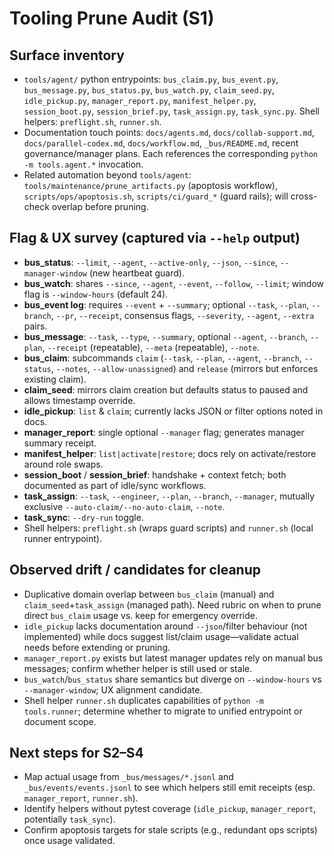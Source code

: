# Tooling Prune Audit (S1)

## Surface inventory
- `tools/agent/` python entrypoints: `bus_claim.py`, `bus_event.py`, `bus_message.py`, `bus_status.py`, `bus_watch.py`, `claim_seed.py`, `idle_pickup.py`, `manager_report.py`, `manifest_helper.py`, `session_boot.py`, `session_brief.py`, `task_assign.py`, `task_sync.py`. Shell helpers: `preflight.sh`, `runner.sh`.
- Documentation touch points: `docs/agents.md`, `docs/collab-support.md`, `docs/parallel-codex.md`, `docs/workflow.md`, `_bus/README.md`, recent governance/manager plans. Each references the corresponding `python -m tools.agent.*` invocation.
- Related automation beyond `tools/agent`: `tools/maintenance/prune_artifacts.py` (apoptosis workflow), `scripts/ops/apoptosis.sh`, `scripts/ci/guard_*` (guard rails); will cross-check overlap before pruning.

## Flag & UX survey (captured via `--help` output)
- **bus_status**: `--limit`, `--agent`, `--active-only`, `--json`, `--since`, `--manager-window` (new heartbeat guard).
- **bus_watch**: shares `--since`, `--agent`, `--event`, `--follow`, `--limit`; window flag is `--window-hours` (default 24).
- **bus_event log**: requires `--event` + `--summary`; optional `--task`, `--plan`, `--branch`, `--pr`, `--receipt`, consensus flags, `--severity`, `--agent`, `--extra` pairs.
- **bus_message**: `--task`, `--type`, `--summary`, optional `--agent`, `--branch`, `--plan`, `--receipt` (repeatable), `--meta` (repeatable), `--note`.
- **bus_claim**: subcommands `claim` (`--task`, `--plan`, `--agent`, `--branch`, `--status`, `--notes`, `--allow-unassigned`) and `release` (mirrors but enforces existing claim).
- **claim_seed**: mirrors claim creation but defaults status to paused and allows timestamp override.
- **idle_pickup**: `list` & `claim`; currently lacks JSON or filter options noted in docs.
- **manager_report**: single optional `--manager` flag; generates manager summary receipt.
- **manifest_helper**: `list|activate|restore`; docs rely on activate/restore around role swaps.
- **session_boot** / **session_brief**: handshake + context fetch; both documented as part of idle/sync workflows.
- **task_assign**: `--task`, `--engineer`, `--plan`, `--branch`, `--manager`, mutually exclusive `--auto-claim/--no-auto-claim`, `--note`.
- **task_sync**: `--dry-run` toggle.
- Shell helpers: `preflight.sh` (wraps guard scripts) and `runner.sh` (local runner entrypoint).

## Observed drift / candidates for cleanup
- Duplicative domain overlap between `bus_claim` (manual) and `claim_seed`+`task_assign` (managed path). Need rubric on when to prune direct `bus_claim` usage vs. keep for emergency override.
- `idle_pickup` lacks documentation around `--json`/filter behaviour (not implemented) while docs suggest list/claim usage—validate actual needs before extending or pruning.
- `manager_report.py` exists but latest manager updates rely on manual bus messages; confirm whether helper is still used or stale.
- `bus_watch`/`bus_status` share semantics but diverge on `--window-hours` vs `--manager-window`; UX alignment candidate.
- Shell helper `runner.sh` duplicates capabilities of `python -m tools.runner`; determine whether to migrate to unified entrypoint or document scope.

## Next steps for S2–S4
- Map actual usage from `_bus/messages/*.jsonl` and `_bus/events/events.jsonl` to see which helpers still emit receipts (esp. `manager_report`, `runner.sh`).
- Identify helpers without pytest coverage (`idle_pickup`, `manager_report`, potentially `task_sync`).
- Confirm apoptosis targets for stale scripts (e.g., redundant ops scripts) once usage validated.

